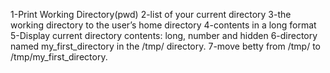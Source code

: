1-Print Working Directory(pwd) 2-list of your current directory 3-the working directory to the user’s home directory 4-contents in a long format 5-Display current directory contents: long, number and hidden 6-directory named my_first_directory in the /tmp/ directory. 7-move betty from /tmp/ to /tmp/my_first_directory.
